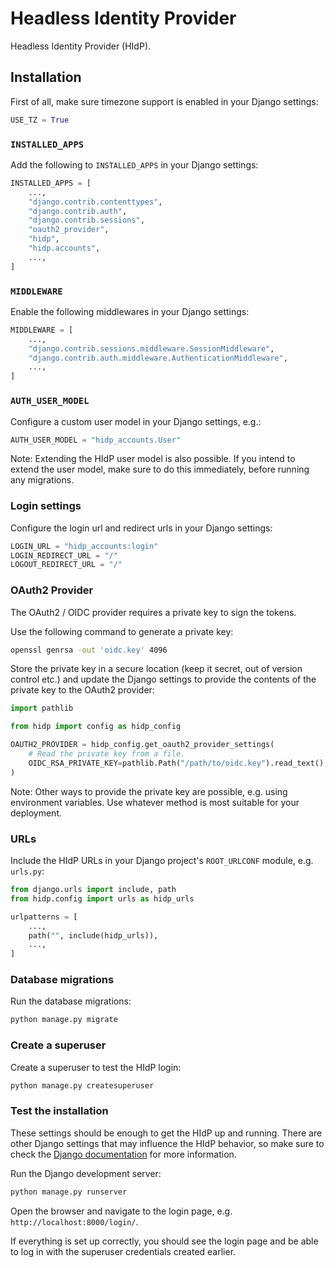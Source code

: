 # Headless Identity Provider

Headless Identity Provider (HIdP).

## Installation

First of all, make sure timezone support is enabled in your Django settings:

```python
USE_TZ = True
```

### `INSTALLED_APPS`

Add the following to `INSTALLED_APPS` in your Django settings:

```python
INSTALLED_APPS = [
    ...,
    "django.contrib.contenttypes",
    "django.contrib.auth",
    "django.contrib.sessions",
    "oauth2_provider",
    "hidp",
    "hidp.accounts",
    ...,
]
```

### `MIDDLEWARE`

Enable the following middlewares in your Django settings:

```python
MIDDLEWARE = [
    ...,
    "django.contrib.sessions.middleware.SessionMiddleware",
    "django.contrib.auth.middleware.AuthenticationMiddleware",
    ...,
]
```

### `AUTH_USER_MODEL`

Configure a custom user model in your Django settings, e.g.:

```python
AUTH_USER_MODEL = "hidp_accounts.User"
```

Note: Extending the HIdP user model is also possible. If you intend to extend the user model, make sure to do this
immediately, before running any migrations.

### Login settings

Configure the login url and redirect urls in your Django settings: 

```python
LOGIN_URL = "hidp_accounts:login"
LOGIN_REDIRECT_URL = "/"
LOGOUT_REDIRECT_URL = "/"
```

### OAuth2 Provider

The OAuth2 / OIDC provider requires a private key to sign the tokens.

Use the following command to generate a private key:

```bash
openssl genrsa -out 'oidc.key' 4096
```

Store the private key in a secure location (keep it secret, out of version control etc.) and update the Django settings
to provide the contents of the private key to the OAuth2 provider:

```python
import pathlib

from hidp import config as hidp_config

OAUTH2_PROVIDER = hidp_config.get_oauth2_provider_settings(
    # Read the private key from a file.
    OIDC_RSA_PRIVATE_KEY=pathlib.Path("/path/to/oidc.key").read_text(),
)
```

Note:
Other ways to provide the private key are possible, e.g. using environment variables.
Use whatever method is most suitable for your deployment.

### URLs

Include the HIdP URLs in your Django project's `ROOT_URLCONF` module, e.g. `urls.py`:

```python
from django.urls import include, path
from hidp.config import urls as hidp_urls

urlpatterns = [
    ...,
    path("", include(hidp_urls)),
    ...,
]
```
 
### Database migrations

Run the database migrations:

```bash
python manage.py migrate
```

### Create a superuser

Create a superuser to test the HIdP login:

```bash
python manage.py createsuperuser
```

### Test the installation

These settings should be enough to get the HIdP up and running. There are other Django settings that may influence the
HIdP behavior, so make sure to check the [Django documentation](https://docs.djangoproject.com/en/stable/) for 
more information.

Run the Django development server:

```bash
python manage.py runserver
```

Open the browser and navigate to the login page, e.g. `http://localhost:8000/login/`.

If everything is set up correctly, you should see the login page and be able to log in with the superuser credentials
created earlier.

